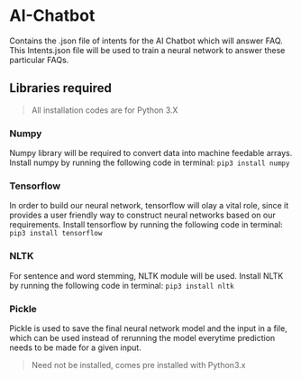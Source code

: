 # AI-Chatbot
Contains the .json file of intents for the AI Chatbot which will answer FAQ. This Intents.json file will be used to train a neural network to answer these particular FAQs.

## Libraries required
> All installation codes are for Python 3.X
### Numpy
Numpy library will be required to convert data into machine feedable arrays.
Install numpy by running the following code in terminal:
`pip3 install numpy`

### Tensorflow
In order to build our neural network, tensorflow will olay a vital role,
since it provides a user friendly way to construct neural networks based
on our requirements.
Install tensorflow by running the following code in terminal:
`pip3 install tensorflow`

### NLTK
For sentence and word stemming, NLTK module will be used.
Install NLTK by running the following code in terminal:
`pip3 install nltk`

### Pickle
Pickle is used to save the final neural network model and the input in a file, which can be used
instead of rerunning the model everytime prediction needs to be made for a given input.
>Need not be installed, comes pre installed with Python3.x
